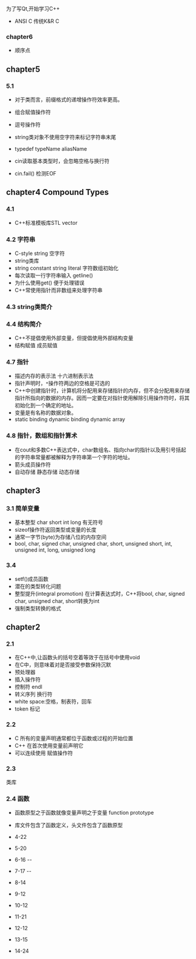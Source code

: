 为了写Qt,开始学习C++
+ ANSI C   传统K&R C

### chapter6
+ 顺序点

## chapter5
### 5.1
+ 对于类而言，前缀格式的递增操作符效率更高。
+ 组合赋值操作符
+ 逗号操作符

+ string类对象不使用空字符来标记字符串末尾
+ typedef typeName aliasName

+ cin读取基本类型时，会忽略空格与换行符
+ cin.fail()  检测EOF


## chapter4 Compound Types
### 4.1 
+ C++标准模板库STL vector

### 4.2 字符串
+ C-style string 空字符 
+ string类库
+ string constant   string literal 字符数组初始化
+ 每次读取一行字符串输入 getline()
+ 为什么使用get()  便于处理错误
+ C++常使用指针而非数组来处理字符串

### 4.3 string类简介
### 4.4 结构简介
+ C++不提倡使用外部变量，但提倡使用外部结构变量
+ 结构赋值 成员赋值

### 4.7 指针
+ 描述内存的表示法 十六进制表示法
+ 指针声明时，`*`操作符两边的空格是可选的 
+ C++中创建指针时，计算机将分配用来存储指针的内存，但不会分配用来存储指针所指向的数据的内存。因而一定要在对指针使用解除引用操作符时，将其初始化到一个确定的地址。
+ 变量是有名称的数据对象。
+ static binding	dynamic binding		dynamic array

### 4.8 指针，数组和指针算术

+ 在cout和多数C++表达式中，char数组名、指向char的指针以及用引号括起的字符串常量都被解释为字符串第一个字符的地址。
+ 箭头成员操作符
+ 自动存储 静态存储 动态存储





## chapter3
### 3.1 简单变量
+ 基本整型 char short int long   有无符号
+ sizeof操作符返回类型或变量的长度
+ 通常一字节(byte)为存储八位的内存空间
+ bool, char, signed char, unsigned char, short, unsigned short, int, unsigned int, long, unsigned long

### 3.4
+ setf()成员函数
+ 潜在的类型转化问题
+ 整型提升(integral promotion) 在计算表达式时，C++将bool, char, signed char, unsigned char, short转换为int
+ 强制类型转换的格式






## chapter2
### 2.1
+ 在C++中,让函数头的括号空着等效于在括号中使用void
+ 在C中，则意味着对是否接受参数保持沉默	
+ 预处理器
+ 插入操作符
+ 控制符 endl
+ 转义序列 换行符
+ white space:空格，制表符，回车
+ token 标记

### 2.2
+ C  所有的变量声明通常都位于函数或过程的开始位置
+ C++ 在首次使用变量前声明它
+ 可以连续使用 赋值操作符

### 2.3
类库

### 2.4 函数
+ 函数原型之于函数就像变量声明之于变量 function prototype
+ 库文件包含了函数定义，头文件包含了函数原型


+ 4-22
+ 5-20
+ 6-16 --
+ 7-17 --
+ 8-14
+ 9-12
+ 10-12
+ 11-21
+ 12-12
+ 13-15
+ 14-24